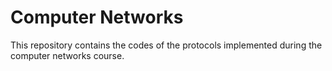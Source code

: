 # Computer Networks
This repository contains the codes of the protocols implemented during the computer networks course.
